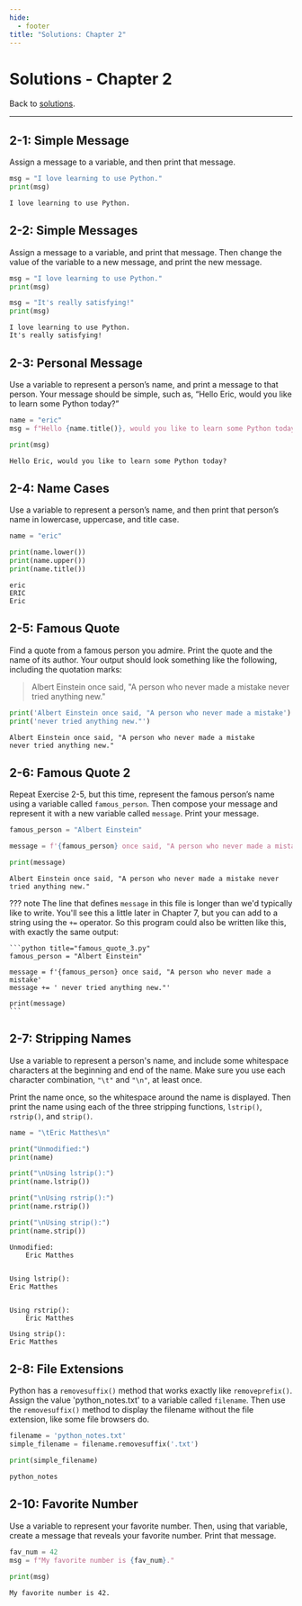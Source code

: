 ```yaml
---
hide:
  - footer
title: "Solutions: Chapter 2"
---
```


# Solutions - Chapter 2

Back to [solutions](index.md).

---

## 2-1: Simple Message

Assign a message to a variable, and then print that message.

```python title="simple_message.py"
msg = "I love learning to use Python."
print(msg)
```

``` title="Output:"
I love learning to use Python.
```

## 2-2: Simple Messages

Assign a message to a variable, and print that message. Then change the value of the variable to a new message, and print the new message.

```python title="simple_messages.py"
msg = "I love learning to use Python."
print(msg)

msg = "It's really satisfying!"
print(msg)
```

``` title="Output:"
I love learning to use Python.
It's really satisfying!
```

## 2-3: Personal Message

Use a variable to represent a person’s name, and print a message to that person. Your message should be simple, such as, “Hello Eric, would you like to learn some Python today?”

```python title="personal_message.py"
name = "eric"
msg = f"Hello {name.title()}, would you like to learn some Python today?"

print(msg)
```

``` title="Output:"
Hello Eric, would you like to learn some Python today?
```

## 2-4: Name Cases

Use a variable to represent a person’s name, and then print that person’s name in lowercase, uppercase, and title case.

```python title="name_cases.py"
name = "eric"

print(name.lower())
print(name.upper())
print(name.title())
```

``` title="Output:"
eric
ERIC
Eric
```

## 2-5: Famous Quote

Find a quote from a famous person you admire. Print the quote and the name of its author. Your output should look something like the following, including the quotation marks:

> Albert Einstein once said, "A person who never made a mistake never tried anything new."

```python title="famous_quote.py"
print('Albert Einstein once said, "A person who never made a mistake')
print('never tried anything new."')
```

``` title="Output:"
Albert Einstein once said, "A person who never made a mistake
never tried anything new."
```

## 2-6: Famous Quote 2

Repeat Exercise 2-5, but this time, represent the famous person’s name using a variable called `famous_person`. Then compose your message and represent it with a new variable called `message`. Print your message.

```python title="famous_quote_2.py"
famous_person = "Albert Einstein"

message = f'{famous_person} once said, "A person who never made a mistake never tried anything new."'

print(message)
```

``` title="Output:"
Albert Einstein once said, "A person who never made a mistake never tried anything new."
```

??? note
    The line that defines `message` in this file is longer than we'd typically like to write. You'll see this a little later in Chapter 7, but you can add to a string using the `+=` operator. So this program could also be written like this, with exactly the same output:

    ```python title="famous_quote_3.py"
    famous_person = "Albert Einstein"

    message = f'{famous_person} once said, "A person who never made a mistake'
    message += ' never tried anything new."'

    print(message)
    ```


## 2-7: Stripping Names

Use a variable to represent a person's name, and include some whitespace characters at the beginning and end of the name. Make sure you use each character combination, `"\t"` and `"\n"`, at least once.

Print the name once, so the whitespace around the name is displayed. Then print the name using each of the three stripping functions, `lstrip()`, `rstrip()`, and `strip()`.

```python title="stripping_names.py"
name = "\tEric Matthes\n"

print("Unmodified:")
print(name)

print("\nUsing lstrip():")
print(name.lstrip())

print("\nUsing rstrip():")
print(name.rstrip())

print("\nUsing strip():")
print(name.strip())
```

``` title="Output:"
Unmodified:
    Eric Matthes


Using lstrip():
Eric Matthes


Using rstrip():
    Eric Matthes

Using strip():
Eric Matthes
```

## 2-8: File Extensions

Python has a `removesuffix()` method that works exactly like `removeprefix()`. Assign the value 'python_notes.txt' to a variable called `filename`. Then use the `removesuffix()` method to display the filename without the file extension, like some file browsers do.

```python title="file_extensions.py"
filename = 'python_notes.txt'
simple_filename = filename.removesuffix('.txt')

print(simple_filename)
```

``` title="Output:"
python_notes
```

## 2-10: Favorite Number

Use a variable to represent your favorite number. Then, using that variable, create a message that reveals your favorite number. Print that message.

```python title="favorite_number.py"
fav_num = 42
msg = f"My favorite number is {fav_num}."

print(msg)
```

``` title="Output:"
My favorite number is 42.
```
